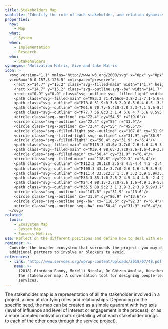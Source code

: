 ```yaml
---
title: Stakeholders Map
subtitle: 'Identify the role of each stakeholder, and relation dynamics'
properties:
  how:
    - Map
  what:
    - System
  when:
    - Implementation
    - Research
  who:
    - Stakeholders
synonyms: 'Motivation Matrix, Give-and-take Matrix'
icon: >
  <svg version="1.1" xmlns="http://www.w3.org/2000/svg" x="0px" y="0px"
  viewBox="0 0 157.3 126.5" xml:space="preserve">
    <rect x="14.7" y="15.2" class="svg--filled-main" width="141.7" height="110.4"/>
    <rect x="14.7" y="15.2" class="svg--outline svg--bw" width="141.7" height="110.4"/>
    <rect x="0.9" y="0.9" class="svg--outline svg--filled-light" width="140.3" height="110.9"/>
    <path class="svg--filled-main" d="M83.3 71.4V66c0-3.8-2.3-7.1-5.6-8.5H67.2c-3.3 1.4-5.6 4.7-5.6 8.5v5.4c0 0 4.4 2.8 10.9 2.8S83.3 71.4 83.3 71.4z"/>
    <path class="svg--outline" d="M78.8 51.9c0 3.6-2.9 6.5-6.4 6.5 -3.5 0-6.4-2.9-6.4-6.5v-2.2c0-3.6 2.9-6.5 6.4-6.5 3.5 0 6.4 2.9 6.4 6.5V51.9z"/>
    <path class="svg--outline" d="M61.6 70.7v-5.4c0-3.8 2.3-7.1 5.6-8.5"/>
    <path class="svg--outline" d="M77.7 56.8c3.3 1.4 5.6 4.7 5.6 8.5v5.4"/>
    <circle class="svg--outline" cx="72.4" cy="54.5" r="19.6"/>
    <circle class="svg--outline" cx="72.4" cy="55" r="31.9"/>
    <circle class="svg--outline" cx="72.4" cy="55" r="45.5"/>
    <circle class="svg--filled-light svg--outline" cx="107.8" cy="31.9" r="13.6"/>
    <circle class="svg--filled-light svg--outline" cx="31.9" cy="86.9" r="13.6"/>
    <circle class="svg--filled-light" cx="50.4" cy="31.9" r="6.4"/>
    <path class="svg--filled-main" d="M115.3 43.6v-3.7c0-2.6-1.6-4.9-3.9-5.9h-7.2c-2.3 1-3.9 3.2-3.9 5.9v3.7c0 0 3.1 1.9 7.5 1.9C112.2 45.5 115.3 43.6 115.3 43.6z"/>
    <path class="svg--filled-main" d="M39.4 98.6v-3.7c0-2.6-1.6-4.9-3.9-5.9h-7.2c-2.3 1-3.9 3.2-3.9 5.9v3.7c0 0 3.1 1.9 7.5 1.9C36.3 100.5 39.4 98.6 39.4 98.6z"/>
    <circle class="svg--filled-main" cx="50.4" cy="31.9" r="6.4"/>
    <circle class="svg--filled-main" cx="118.6" cy="92.3" r="6.4"/>
    <path class="svg--outline" d="M112.2 30.1c0 2.5-2 4.5-4.4 4.5 -2.4 0-4.4-2-4.4-4.5v-1.5c0-2.5 2-4.5 4.4-4.5 2.4 0 4.4 2 4.4 4.5V30.1z"/>
    <path class="svg--outline" d="M100.3 43.1v-3.7c0-2.6 1.6-4.9 3.9-5.9"/>
    <path class="svg--outline" d="M111.4 33.5c2.3 1 3.9 3.2 3.9 5.9v3.7"/>
    <path class="svg--outline" d="M36.3 85.1c0 2.5-2 4.5-4.4 4.5 -2.4 0-4.4-2-4.4-4.5v-1.5c0-2.5 2-4.5 4.4-4.5 2.4 0 4.4 2 4.4 4.5V85.1z"/>
    <path class="svg--outline" d="M24.4 98.1v-3.7c0-2.6 1.6-4.9 3.9-5.9"/>
    <path class="svg--outline" d="M35.5 88.5c2.3 1 3.9 3.2 3.9 5.9v3.7"/>
    <circle class="svg--outline" cx="107.8" cy="31.9" r="13.6"/>
    <circle class="svg--outline" cx="31.9" cy="86.9" r="13.6"/>
    <circle class="svg--outline svg--bw" cx="118.6" cy="92.3" r="6.4"/>
    <circle class="svg--outline svg--bw" cx="50.4" cy="31.9" r="6.4"/>
  </svg>
related:
  tools:
    - Ecosystem Map
    - System Map
    - Success Metrics
use: Reflect on the different positions and define how to deal with each of them.
reminder: >-
  Consider the broader ecosystem that sorrounds the project: you may discover
  additional partners to involve or blockers to avoid.
references:
  - link: 'http://www.servdes.org/wp/wp-content/uploads/2018/07/48.pdf'
    name: >-
      (2018) Giordano Fanny, Morelli Nicola, De Götzen Amalia, Hunziker Judith.
      The stakeholder map: A conversation tool for designing people-led public
      services.
---
```

The stakeholder map is a representation of all the stakeholder involved in a project, aimed at clarifying roles and relationships. Depending on the specific need, the map can be created as a simple quadrant with two axis (level of influence and level of interest or engagement in the process), or as a more complex motivation matrix (detailing what each stakeholder brings to each of the other ones through the service project).

